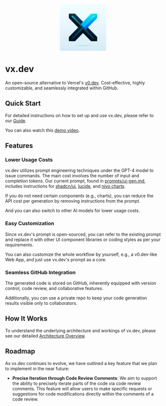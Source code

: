 <p align="center">
  <img width="150px" height="150px" src="./preview-ui/public/logo.jpg">
</p>

# vx.dev

An open-source alternative to Vercel's [v0.dev](https://v0.dev/). Cost-effective, highly customizable, and seamlessly integrated within GitHub.

## Quick Start

For detailed instructions on how to set up and use vx.dev, please refer to our [Guide](./docs/quick-start.md).

You can also watch this [demo video](http://www.youtube.com/watch?v=J4LAOBRcu2c).

## Features

### Lower Usage Costs

vx.dev utilizes prompt engineering techniques under the GPT-4 model to issue commands. The main cost involves the number of input and completion tokens. Our current prompt, found in [prompts/ui-gen.md](./prompts/ui-gen.md), includes instructions for [shadcn/ui](https://ui.shadcn.com/), [lucide](https://lucide.dev/), and [nivo charts](https://nivo.rocks/).

If you do not need certain components (e.g., charts), you can reduce the API cost per generation by removing instructions from the prompt.

And you can also switch to other AI models for lower usage costs.

### Easy Customization

Since vx.dev's prompt is open-sourced, you can refer to the existing prompt and replace it with other UI component libraries or coding styles as per your requirements.

You can also customize the whole workflow by yourself, e.g., a v0.dev-like Web App, and just use vx.dev's prompt as a core.

### Seamless GitHub Integration

The generated code is stored on GitHub, inherently equipped with version control, code review, and collaborative features.

Additionally, you can use a private repo to keep your code generation results visible only to collaborators.

## How It Works

To understand the underlying architecture and workings of vx.dev, please see our detailed [Architecture Overview](./docs/architecture.md).

## Roadmap

As vx.dev continues to evolve, we have outlined a key feature that we plan to implement in the near future:

- **Precise Iteration through Code Review Comments**: We aim to support the ability to precisely iterate parts of the code via code review comments. This feature will allow users to make specific requests or suggestions for code modifications directly within the comments of a code review.
